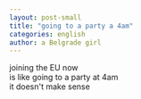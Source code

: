 ```yaml
---
layout: post-small
title: "going to a party a 4am"
categories: english
author: a Belgrade girl
---
```


joining the EU now  
is like going to a party at 4am  
it doesn't make sense

